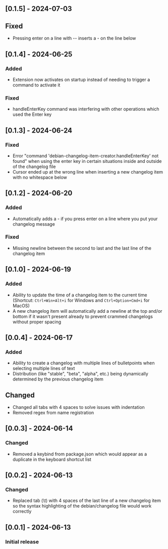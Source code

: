 ## [0.1.5] - 2024-07-03
## Fixed
- Pressing enter on a line with -- inserts a - on the line below

## [0.1.4] - 2024-06-25
### Added
- Extension now activates on startup instead of needing to trigger a command to activate it
### Fixed
- handleEnterKey command was interfering with other operations which used the Enter key

## [0.1.3] - 2024-06-24
### Fixed
- Error "command 'debian-changelog-item-creator.handleEnterKey' not found" when using the enter key in certain situations inside and outside of the changelog file
- Cursor ended up at the wrong line when inserting a new changelog item with no whitespace below

## [0.1.2] - 2024-06-20
### Added
- Automatically adds a - if you press enter on a line where you put your changelog message

### Fixed
- Missing newline between the second to last and the last line of the changelog item

## [0.1.0] - 2024-06-19
### Added
- Ability to update the time of a changelog item to the current time (Shortcut: `Ctrl+Win+Alt+i` for Windows and `Ctrl+Option+Cmd+i` for MacOS)
- A new changelog item will automatically add a newline at the top and/or bottom if it wasn't present already to prevent crammed changelogs without proper spacing

## [0.0.4] - 2024-06-17
### Added
- Ability to create a changelog with multiple lines of bulletpoints when selecting multiple lines of text
- Distribution (like "stable", "beta", "alpha", etc.) being dynamically determined by the previous changelog item
## Changed
- Changed all tabs with 4 spaces to solve issues with indentation
- Removed regex from name registration

## [0.0.3] - 2024-06-14
### Changed
- Removed a keybind from package.json which would appear as a duplicate in the keyboard shortcut list

## [0.0.2] - 2024-06-13
### Changed
- Replaced tab (\t) with 4 spaces of the last line of a new changelog item so the syntax highlighting of the debian/changelog file would work correctly

## [0.0.1] - 2024-06-13
### Initial release
